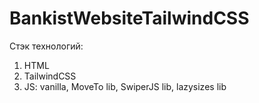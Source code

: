 # BankistWebsiteTailwindCSS

Стэк технологий:

1. HTML
2. TailwindCSS
3. JS: vanilla, MoveTo lib, SwiperJS lib, lazysizes lib
